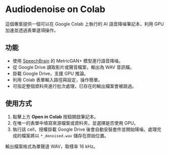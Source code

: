 # Audiodenoise on Colab

這個專案提供一個可以在 Google Colab 上執行的 AI 語音降噪筆記本，利用 GPU 加速並透過表單選項操作。

## 功能

- 使用 [SpeechBrain](https://github.com/speechbrain/speechbrain) 的 MetricGAN+ 模型進行語音降噪。
- 從 Google Drive 讀取影片或聲音檔案，輸出為 WAV 音訊檔。
- 掛載 Google Drive，支援 GPU 推論。
- 利用 Colab 表單輸入路徑與設定，操作簡單。
- 可指定整個資料夾進行批次處理，已存在的輸出檔案會被跳過。


## 使用方式

1. 點擊上方 **Open in Colab** 按鈕開啟筆記本。
2. 在唯一的表單中填寫來源檔案或資料夾，並選擇是否使用 GPU。
3. 執行該 cell，授權掛載 Google Drive 後會自動安裝套件並開始降噪。處理完成的檔案將以 `*_denoised.wav` 儲存在原始位置。

輸出檔案格式為單聲道 WAV，取樣率 16 kHz。
